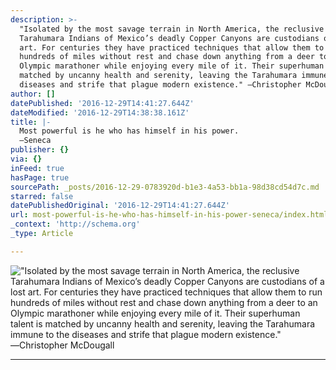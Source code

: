 ```yaml
---
description: >-
  "Isolated by the most savage terrain in North America, the reclusive
  Tarahumara Indians of Mexico’s deadly Copper Canyons are custodians of a lost
  art. For centuries they have practiced techniques that allow them to run
  hundreds of miles without rest and chase down anything from a deer to an
  Olympic marathoner while enjoying every mile of it. Their superhuman talent is
  matched by uncanny health and serenity, leaving the Tarahumara immune to the
  diseases and strife that plague modern existence." ―Christopher McDougall
author: []
datePublished: '2016-12-29T14:41:27.644Z'
dateModified: '2016-12-29T14:38:38.161Z'
title: |-
  Most powerful is he who has himself in his power. 
  ―Seneca
publisher: {}
via: {}
inFeed: true
hasPage: true
sourcePath: _posts/2016-12-29-0783920d-b1e3-4a53-bb1a-98d38cd54d7c.md
starred: false
datePublishedOriginal: '2016-12-29T14:41:27.644Z'
url: most-powerful-is-he-who-has-himself-in-his-power-seneca/index.html
_context: 'http://schema.org'
_type: Article

---
```

!["Isolated by the most savage terrain in North America, the reclusive Tarahumara Indians of Mexico’s deadly Copper Canyons are custodians of a lost art. For centuries they have practiced techniques that allow them to run hundreds of miles without rest and chase down anything from a deer to an Olympic marathoner while enjoying every mile of it. Their superhuman talent is matched by uncanny health and serenity, leaving the Tarahumara immune to the diseases and strife that plague modern existence." ―Christopher McDougall](https://the-grid-user-content.s3-us-west-2.amazonaws.com/78b6d69c-21db-4995-9d2b-f94790750835.png)

---